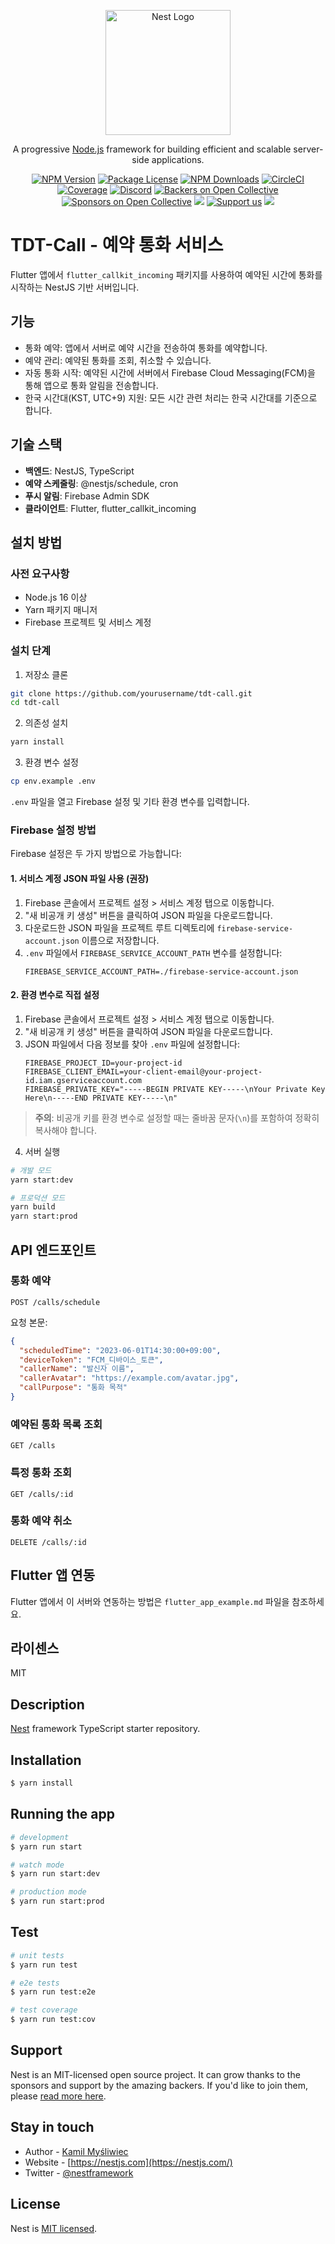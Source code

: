 <p align="center">
  <a href="http://nestjs.com/" target="blank"><img src="https://nestjs.com/img/logo-small.svg" width="200" alt="Nest Logo" /></a>
</p>

[circleci-image]: https://img.shields.io/circleci/build/github/nestjs/nest/master?token=abc123def456
[circleci-url]: https://circleci.com/gh/nestjs/nest

  <p align="center">A progressive <a href="http://nodejs.org" target="_blank">Node.js</a> framework for building efficient and scalable server-side applications.</p>
    <p align="center">
<a href="https://www.npmjs.com/~nestjscore" target="_blank"><img src="https://img.shields.io/npm/v/@nestjs/core.svg" alt="NPM Version" /></a>
<a href="https://www.npmjs.com/~nestjscore" target="_blank"><img src="https://img.shields.io/npm/l/@nestjs/core.svg" alt="Package License" /></a>
<a href="https://www.npmjs.com/~nestjscore" target="_blank"><img src="https://img.shields.io/npm/dm/@nestjs/common.svg" alt="NPM Downloads" /></a>
<a href="https://circleci.com/gh/nestjs/nest" target="_blank"><img src="https://img.shields.io/circleci/build/github/nestjs/nest/master" alt="CircleCI" /></a>
<a href="https://coveralls.io/github/nestjs/nest?branch=master" target="_blank"><img src="https://coveralls.io/repos/github/nestjs/nest/badge.svg?branch=master#9" alt="Coverage" /></a>
<a href="https://discord.gg/G7Qnnhy" target="_blank"><img src="https://img.shields.io/badge/discord-online-brightgreen.svg" alt="Discord"/></a>
<a href="https://opencollective.com/nest#backer" target="_blank"><img src="https://opencollective.com/nest/backers/badge.svg" alt="Backers on Open Collective" /></a>
<a href="https://opencollective.com/nest#sponsor" target="_blank"><img src="https://opencollective.com/nest/sponsors/badge.svg" alt="Sponsors on Open Collective" /></a>
  <a href="https://paypal.me/kamilmysliwiec" target="_blank"><img src="https://img.shields.io/badge/Donate-PayPal-ff3f59.svg"/></a>
    <a href="https://opencollective.com/nest#sponsor"  target="_blank"><img src="https://img.shields.io/badge/Support%20us-Open%20Collective-41B883.svg" alt="Support us"></a>
  <a href="https://twitter.com/nestframework" target="_blank"><img src="https://img.shields.io/twitter/follow/nestframework.svg?style=social&label=Follow"></a>
</p>
  <!--[![Backers on Open Collective](https://opencollective.com/nest/backers/badge.svg)](https://opencollective.com/nest#backer)
  [![Sponsors on Open Collective](https://opencollective.com/nest/sponsors/badge.svg)](https://opencollective.com/nest#sponsor)-->

# TDT-Call - 예약 통화 서비스

Flutter 앱에서 `flutter_callkit_incoming` 패키지를 사용하여 예약된 시간에 통화를 시작하는 NestJS 기반 서버입니다.

## 기능

- 통화 예약: 앱에서 서버로 예약 시간을 전송하여 통화를 예약합니다.
- 예약 관리: 예약된 통화를 조회, 취소할 수 있습니다.
- 자동 통화 시작: 예약된 시간에 서버에서 Firebase Cloud Messaging(FCM)을 통해 앱으로 통화 알림을 전송합니다.
- 한국 시간대(KST, UTC+9) 지원: 모든 시간 관련 처리는 한국 시간대를 기준으로 합니다.

## 기술 스택

- **백엔드**: NestJS, TypeScript
- **예약 스케줄링**: @nestjs/schedule, cron
- **푸시 알림**: Firebase Admin SDK
- **클라이언트**: Flutter, flutter_callkit_incoming

## 설치 방법

### 사전 요구사항

- Node.js 16 이상
- Yarn 패키지 매니저
- Firebase 프로젝트 및 서비스 계정

### 설치 단계

1. 저장소 클론

```bash
git clone https://github.com/yourusername/tdt-call.git
cd tdt-call
```

2. 의존성 설치

```bash
yarn install
```

3. 환경 변수 설정

```bash
cp env.example .env
```

`.env` 파일을 열고 Firebase 설정 및 기타 환경 변수를 입력합니다.

### Firebase 설정 방법

Firebase 설정은 두 가지 방법으로 가능합니다:

#### 1. 서비스 계정 JSON 파일 사용 (권장)

1. Firebase 콘솔에서 프로젝트 설정 > 서비스 계정 탭으로 이동합니다.
2. "새 비공개 키 생성" 버튼을 클릭하여 JSON 파일을 다운로드합니다.
3. 다운로드한 JSON 파일을 프로젝트 루트 디렉토리에 `firebase-service-account.json` 이름으로 저장합니다.
4. `.env` 파일에서 `FIREBASE_SERVICE_ACCOUNT_PATH` 변수를 설정합니다:
   ```
   FIREBASE_SERVICE_ACCOUNT_PATH=./firebase-service-account.json
   ```

#### 2. 환경 변수로 직접 설정

1. Firebase 콘솔에서 프로젝트 설정 > 서비스 계정 탭으로 이동합니다.
2. "새 비공개 키 생성" 버튼을 클릭하여 JSON 파일을 다운로드합니다.
3. JSON 파일에서 다음 정보를 찾아 `.env` 파일에 설정합니다:
   ```
   FIREBASE_PROJECT_ID=your-project-id
   FIREBASE_CLIENT_EMAIL=your-client-email@your-project-id.iam.gserviceaccount.com
   FIREBASE_PRIVATE_KEY="-----BEGIN PRIVATE KEY-----\nYour Private Key Here\n-----END PRIVATE KEY-----\n"
   ```

> **주의**: 비공개 키를 환경 변수로 설정할 때는 줄바꿈 문자(`\n`)를 포함하여 정확히 복사해야 합니다.

4. 서버 실행

```bash
# 개발 모드
yarn start:dev

# 프로덕션 모드
yarn build
yarn start:prod
```

## API 엔드포인트

### 통화 예약

```
POST /calls/schedule
```

요청 본문:

```json
{
  "scheduledTime": "2023-06-01T14:30:00+09:00",
  "deviceToken": "FCM_디바이스_토큰",
  "callerName": "발신자 이름",
  "callerAvatar": "https://example.com/avatar.jpg",
  "callPurpose": "통화 목적"
}
```

### 예약된 통화 목록 조회

```
GET /calls
```

### 특정 통화 조회

```
GET /calls/:id
```

### 통화 예약 취소

```
DELETE /calls/:id
```

## Flutter 앱 연동

Flutter 앱에서 이 서버와 연동하는 방법은 `flutter_app_example.md` 파일을 참조하세요.

## 라이센스

MIT

## Description

[Nest](https://github.com/nestjs/nest) framework TypeScript starter repository.

## Installation

```bash
$ yarn install
```

## Running the app

```bash
# development
$ yarn run start

# watch mode
$ yarn run start:dev

# production mode
$ yarn run start:prod
```

## Test

```bash
# unit tests
$ yarn run test

# e2e tests
$ yarn run test:e2e

# test coverage
$ yarn run test:cov
```

## Support

Nest is an MIT-licensed open source project. It can grow thanks to the sponsors and support by the amazing backers. If you'd like to join them, please [read more here](https://docs.nestjs.com/support).

## Stay in touch

- Author - [Kamil Myśliwiec](https://kamilmysliwiec.com)
- Website - [https://nestjs.com](https://nestjs.com/)
- Twitter - [@nestframework](https://twitter.com/nestframework)

## License

Nest is [MIT licensed](LICENSE).
